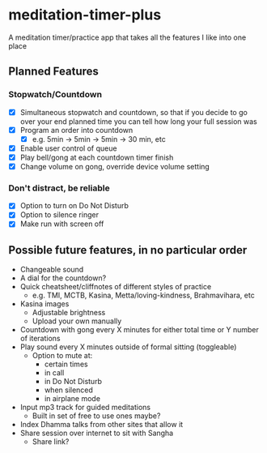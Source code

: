 # meditation-timer-plus
A meditation timer/practice app that takes all the features I like into one place

## Planned Features

### Stopwatch/Countdown

- [x] Simultaneous stopwatch and countdown, so that if you decide to go over your end planned time you can tell how long your full session was
- [x] Program an order into countdown
  - [x] e.g. 5min -> 5min -> 5min -> 30 min, etc
- [x] Enable user control of queue
- [x] Play bell/gong at each countdown timer finish
- [x] Change volume on gong, override device volume setting

### Don't distract, be reliable

- [x] Option to turn on Do Not Disturb
- [x] Option to silence ringer
- [x] Make run with screen off

## Possible future features, in no particular order

- Changeable sound
- A dial for the countdown?
- Quick cheatsheet/cliffnotes of different styles of practice
  - e.g. TMI, MCTB, Kasina, Metta/loving-kindness, Brahmavihara, etc
- Kasina images
  - Adjustable brightness
  - Upload your own manually
- Countdown with gong every X minutes for either total time or Y number of iterations
- Play sound every X minutes outside of formal sitting (toggleable)
  - Option to mute at:
    - certain times
    - in call
    - in Do Not Disturb
    - when silenced
    - in airplane mode
- Input mp3 track for guided meditations
  - Built in set of free to use ones maybe?
- Index Dhamma talks from other sites that allow it
- Share session over internet to sit with Sangha
  - Share link?
